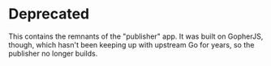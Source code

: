# Deprecated

This contains the remnants of the "publisher" app. It was built on
GopherJS, though, which hasn't been keeping up with upstream Go for
years, so the publisher no longer builds.
